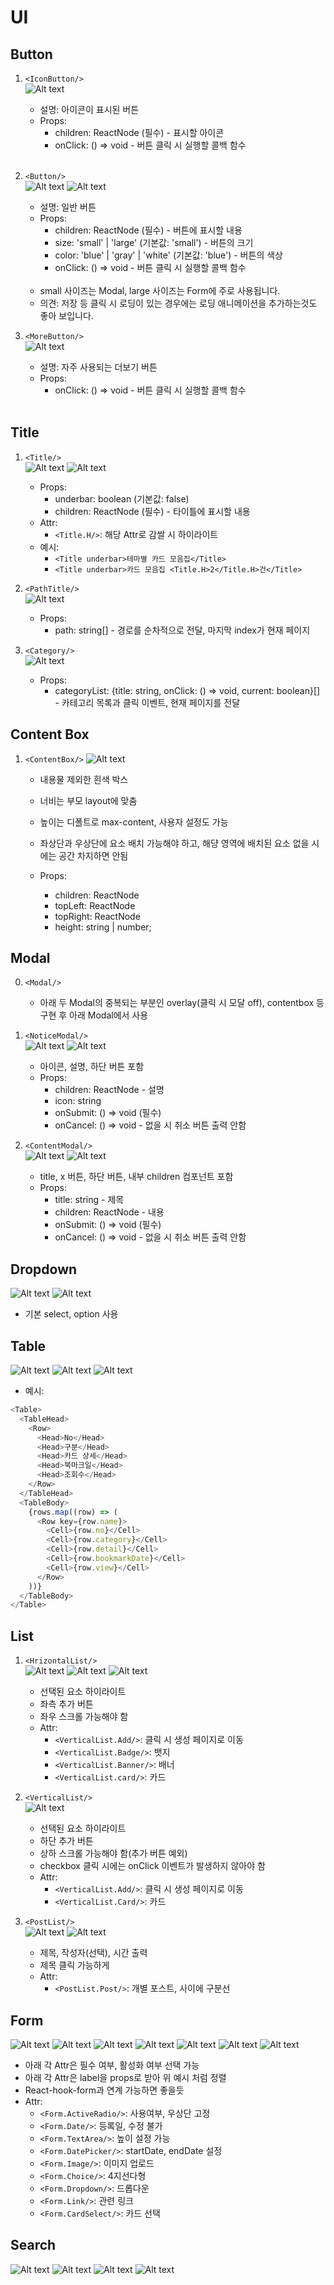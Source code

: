 # UI

## Button

1. `<IconButton/>`<br/>
   ![Alt text](ui/button/icon.png)

   - 설명: 아이콘이 표시된 버튼
   - Props:<br/>
     - children: ReactNode (필수) - 표시할 아이콘<br/>
     - onClick: () => void - 버튼 클릭 시 실행할 콜백 함수<br/><br/>

2. `<Button/>`<br/>
   ![Alt text](ui/button/large.png)
   ![Alt text](ui/button/small.png)

   - 설명: 일반 버튼
   - Props:
     - children: ReactNode (필수) - 버튼에 표시할 내용
     - size: 'small' | 'large' (기본값: 'small') - 버튼의 크기
     - color: 'blue' | 'gray' | 'white' (기본값: 'blue') - 버튼의 색상
     - onClick: () => void - 버튼 클릭 시 실행할 콜백 함수<br/><br/>
   - small 사이즈는 Modal, large 사이즈는 Form에 주로 사용됩니다.
   - 의견: 저장 등 클릭 시 로딩이 있는 경우에는 로딩 애니메이션을 추가하는것도 좋아 보입니다.

3. `<MoreButton/>`<br/>
   ![Alt text](ui/button/more.png)
   - 설명: 자주 사용되는 더보기 버튼
   - Props:
     - onClick: () => void - 버튼 클릭 시 실행할 콜백 함수<br/><br/>

## Title

1. `<Title/>`<br/>
   ![Alt text](ui/title/title2.png)
   ![Alt text](ui/title/title1.png)

   - Props:
     - underbar: boolean (기본값: false)
     - children: ReactNode (필수) - 타이틀에 표시할 내용
   - Attr:
     - `<Title.H/>`: 해당 Attr로 감쌀 시 하이라이트
   - 예시:
     - `<Title underbar>테마별 카드 모음집</Title>`
     - `<Title underbar>카드 모음집 <Title.H>2</Title.H>건</Title>`

2. `<PathTitle/>`<br/>
   ![Alt text](ui/title/route-title.png)
   - Props:
     - path: string[] - 경로를 순차적으로 전달, 마지막 index가 현재 페이지
3. `<Category/>`<br/>
   ![Alt text](ui/title/category.png)
   - Props:
     - categoryList: {title: string, onClick: () => void, current: boolean}[] - 카테고리 목록과 클릭 이벤트, 현재 페이지를 전달

## Content Box

1. `<ContentBox/>`
   ![Alt text](ui/content-box/content-box.png)

   - 내용물 제외한 흰색 박스
   - 너비는 부모 layout에 맞춤
   - 높이는 디폴트로 max-content, 사용자 설정도 가능
   - 좌상단과 우상단에 요소 배치 가능해야 하고, 해댱 영역에 배치된 요소 없을 시에는 공간 차지하면 안됨

   - Props:
     - children: ReactNode
     - topLeft: ReactNode
     - topRight: ReactNode
     - height: string | number;

## Modal

0. `<Modal/>`

   - 아래 두 Modal의 중복되는 부분인 overlay(클릭 시 모달 off), contentbox 등 구현 후 아래 Modal에서 사용

1. `<NoticeModal/>`<br/>
   ![Alt text](ui/modal/modal2.png)
   ![Alt text](ui/modal/modal3.png)
   - 아이콘, 설명, 하단 버튼 포함
   - Props:
     - children: ReactNode - 설명
     - icon: string
     - onSubmit: () => void (필수)
     - onCancel: () => void - 없을 시 취소 버튼 출력 안함
2. `<ContentModal/>`<br/>
   ![Alt text](ui/modal/modal1.png)
   ![Alt text](ui/modal/modal4.png)
   - title, x 버튼, 하단 버튼, 내부 children 컴포넌트 포함
   - Props:
     - title: string - 제목
     - children: ReactNode - 내용
     - onSubmit: () => void (필수)
     - onCancel: () => void - 없을 시 취소 버튼 출력 안함

## Dropdown

![Alt text](ui/dropdown/filter.png)
![Alt text](ui/dropdown/sort-by.png)

- 기본 select, option 사용

## Table

![Alt text](ui/table/table.png)
![Alt text](ui/table/table2.png)
![Alt text](ui/table/table3.png)

- 예시:

```javascript
<Table>
  <TableHead>
    <Row>
      <Head>No</Head>
      <Head>구분</Head>
      <Head>카드 상세</Head>
      <Head>북마크일</Head>
      <Head>조회수</Head>
    </Row>
  </TableHead>
  <TableBody>
    {rows.map((row) => (
      <Row key={row.name}>
        <Cell>{row.no}</Cell>
        <Cell>{row.category}</Cell>
        <Cell>{row.detail}</Cell>
        <Cell>{row.bookmarkDate}</Cell>
        <Cell>{row.view}</Cell>
      </Row>
    ))}
  </TableBody>
</Table>
```

## List

1. `<HrizontalList/>`<br/>
   ![Alt text](ui/list/badge.png)
   ![Alt text](ui/list/banner.png)
   ![Alt text](ui/list/card.png)

   - 선택된 요소 하이라이트
   - 좌측 추가 버튼
   - 좌우 스크롤 가능해야 함
   - Attr:
     - `<VerticalList.Add/>`: 클릭 시 생성 페이지로 이동
     - `<VerticalList.Badge/>`: 뱃지
     - `<VerticalList.Banner/>`: 배너
     - `<VerticalList.card/>`: 카드

2. `<VerticalList/>`<br/>
   ![Alt text](ui/list/vertical.png)

   - 선택된 요소 하이라이트
   - 하단 추가 버튼
   - 상하 스크롤 가능해야 함(추가 버튼 예외)
   - checkbox 클릭 시에는 onClick 이벤트가 발생하지 않아야 함
   - Attr:
     - `<VerticalList.Add/>`: 클릭 시 생성 페이지로 이동
     - `<VerticalList.Card/>`: 카드

3. `<PostList/>`<br/>
   ![Alt text](ui/post-list/post-list.png)
   ![Alt text](ui/post-list/post-list1.png)

   - 제목, 작성자(선택), 시간 출력
   - 제목 클릭 가능하게
   - Attr:
     - `<PostList.Post/>`: 개별 포스트, 사이에 구분선

## Form

![Alt text](ui/form/form1.png)
![Alt text](ui/form/form2.png)
![Alt text](ui/form/form3.png)
![Alt text](ui/form/form4.png)
![Alt text](ui/form/form5.png)
![Alt text](ui/form/form6.png)
![Alt text](ui/form/form7.png)

- 아래 각 Attr은 필수 여부, 활성화 여부 선택 가능
- 아래 각 Attr은 label을 props로 받아 위 예시 처럼 정렬
- React-hook-form과 연계 가능하면 좋을듯
- Attr:
  - `<Form.ActiveRadio/>`: 사용여부, 우상단 고정
  - `<Form.Date/>`: 등록일, 수정 불가
  - `<Form.TextArea/>`: 높이 설정 가능
  - `<Form.DatePicker/>`: startDate, endDate 설정
  - `<Form.Image/>`: 이미지 업로드
  - `<Form.Choice/>`: 4지선다형
  - `<Form.Dropdown/>`: 드롭다운
  - `<Form.Link/>`: 관련 링크
  - `<Form.CardSelect/>`: 카드 선택

## Search

![Alt text](ui/search/search1.png)
![Alt text](ui/search/search2.png)
![Alt text](ui/search/search3.png)
![Alt text](ui/search/search4.png)
